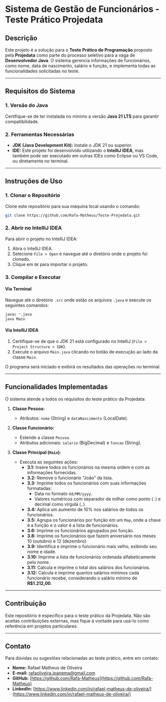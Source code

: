 # **Sistema de Gestão de Funcionários - Teste Prático Projedata**

## **Descrição**
Este projeto é a solução para o **Teste Prático de Programação** proposto pela **Projedata** como parte do processo seletivo para a vaga de **Desenvolvedor Java**. O sistema gerencia informações de funcionários, como nome, data de nascimento, salário e função, e implementa todas as funcionalidades solicitadas no teste.

---

## **Requisitos do Sistema**

### **1. Versão do Java**
Certifique-se de ter instalada no mínimo a versão **Java 21 LTS** para garantir compatibilidade.

### **2. Ferramentas Necessárias**
- **JDK (Java Development Kit):** Instale o JDK 21 ou superior.
- **IDE:** Este projeto foi desenvolvido utilizando o **IntelliJ IDEA**, mas também pode ser executado em outras IDEs como Eclipse ou VS Code, ou diretamente no terminal.

---

## **Instruções de Uso**

### **1. Clonar o Repositório**
Clone este repositório para sua máquina local usando o comando:
```bash
git clone https://github.com/Rafa-Matheus/Teste-Projedata.git
```

### **2. Abrir no IntelliJ IDEA**
Para abrir o projeto no IntelliJ IDEA:
1. Abra o IntelliJ IDEA.
2. Selecione `File > Open` e navegue até o diretório onde o projeto foi clonado.
3. Clique em `OK` para importar o projeto.

### **3. Compilar e Executar**

#### **Via Terminal**
Navegue até o diretório `.src` onde estão os arquivos `.java` e execute os seguintes comandos:
```bash
javac *.java
java Main
```

#### **Via IntelliJ IDEA**
1. Certifique-se de que o JDK 21 está configurado no IntelliJ (`File > Project Structure > SDK`).
2. Execute o arquivo `Main.java` clicando no botão de execução ao lado da classe `Main`.

O programa será iniciado e exibirá os resultados das operações no terminal.

---

## **Funcionalidades Implementadas**
O sistema atende a todos os requisitos do teste prático da Projedata:

1. **Classe Pessoa:**
    - Atributos: `nome` (String) e `dataNascimento` (LocalDate).

2. **Classe Funcionário:**
    - Estende a classe `Pessoa`.
    - Atributos adicionais: `salario` (BigDecimal) e `funcao` (String).

3. **Classe Principal (`Main`):**
    - Executa as seguintes ações:
        - **3.1:** Insere todos os funcionários na mesma ordem e com as informações fornecidas.
        - **3.2:** Remove o funcionário "João" da lista.
        - **3.3:** Imprime todos os funcionários com suas informações formatadas:
            - Data no formato `dd/MM/yyyy`.
            - Valores numéricos com separador de milhar como ponto (`.`) e decimal como vírgula (`,`).
        - **3.4:** Aplica um aumento de 10% nos salários de todos os funcionários.
        - **3.5:** Agrupa os funcionários por função em um `Map`, onde a chave é a função e o valor é a lista de funcionários.
        - **3.6:** Imprime os funcionários agrupados por função.
        - **3.8:** Imprime os funcionários que fazem aniversário nos meses 10 (outubro) e 12 (dezembro).
        - **3.9:** Identifica e imprime o funcionário mais velho, exibindo seu nome e idade.
        - **3.10:** Imprime a lista de funcionários ordenada alfabeticamente pelo nome.
        - **3.11:** Calcula e imprime o total dos salários dos funcionários.
        - **3.12:** Calcula e imprime quantos salários mínimos cada funcionário recebe, considerando o salário mínimo de **R$1.212,00**.


---

## **Contribuição**
Este repositório é específico para o teste prático da Projedata. Não são aceitas contribuições externas, mas fique à vontade para usá-lo como referência em projetos particulares.


---

## **Contato**
Para dúvidas ou sugestões relacionadas ao teste prático, entre em contato:
- **Nome:** Rafael Matheus de Oliveira
- **E-mail:** rafaoliveira.ipanema@gmail.com
- **GitHub:** [https://github.com/Rafa-Matheus](https://github.com/Rafa-Matheus)
- **LinkedIn:** [https://www.linkedin.com/in/rafael-matheus-de-oliveira/](https://www.linkedin.com/in/rafael-matheus-de-oliveira/)

